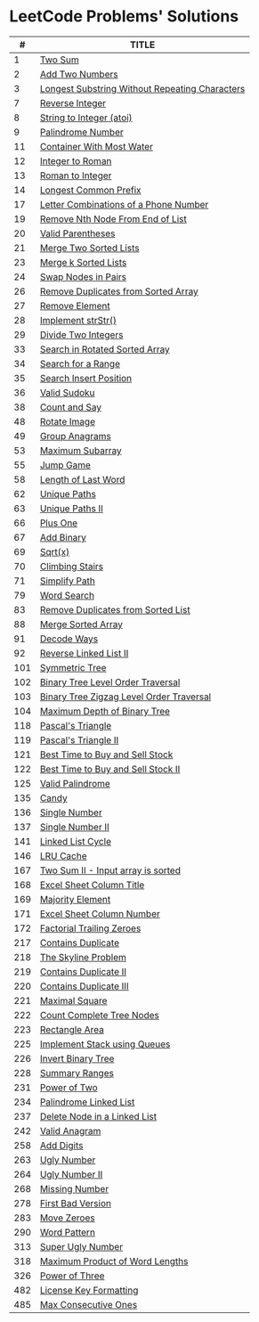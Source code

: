 # LeetCode Problems' Solutions

|#|TITLE|
|---|---|
|1|[Two Sum](https://leetcode.com/problems/two-sum/)|
|2|[Add Two Numbers](https://leetcode.com/problems/add-two-numbers/)|
|3|[Longest Substring Without Repeating Characters](https://leetcode.com/problems/longest-substring-without-repeating-characters/)|
|7|[Reverse Integer](https://leetcode.com/problems/reverse-integer/)|
|8|[String to Integer (atoi)](https://leetcode.com/problems/string-to-integer-atoi/)|
|9|[Palindrome Number](https://leetcode.com/problems/palindrome-number/)|
|11|[Container With Most Water](https://leetcode.com/problems/container-with-most-water/)|
|12|[Integer to Roman](https://leetcode.com/problems/integer-to-roman/)|
|13|[Roman to Integer](https://leetcode.com/problems/roman-to-integer/)|
|14|[Longest Common Prefix](https://leetcode.com/problems/longest-common-prefix/)|
|17|[Letter Combinations of a Phone Number](https://leetcode.com/problems/letter-combinations-of-a-phone-number/)|
|19|[Remove Nth Node From End of List](https://leetcode.com/problems/remove-nth-node-from-end-of-list/)|
|20|[Valid Parentheses](https://leetcode.com/problems/valid-parentheses/)|
|21|[Merge Two Sorted Lists](https://leetcode.com/problems/merge-two-sorted-lists/)|
|23|[Merge k Sorted Lists](https://leetcode.com/problems/merge-k-sorted-lists/)|
|24|[Swap Nodes in Pairs](https://leetcode.com/problems/swap-nodes-in-pairs/)|
|26|[Remove Duplicates from Sorted Array](https://leetcode.com/problems/remove-duplicates-from-sorted-array/)|
|27|[Remove Element](https://leetcode.com/problems/remove-element/)|
|28|[Implement strStr()](https://leetcode.com/problems/implement-strstr/)|
|29|[Divide Two Integers](https://leetcode.com/problems/divide-two-integers/)|
|33|[Search in Rotated Sorted Array](https://leetcode.com/problems/search-in-rotated-sorted-array/)|
|34|[Search for a Range](https://leetcode.com/problems/search-for-a-range/)|
|35|[Search Insert Position](https://leetcode.com/problems/search-insert-position/)|
|36|[Valid Sudoku](https://leetcode.com/problems/valid-sudoku/)|
|38|[Count and Say](https://leetcode.com/problems/count-and-say/)|
|48|[Rotate Image](https://leetcode.com/problems/rotate-image/)|
|49|[Group Anagrams](https://leetcode.com/problems/anagrams/)|
|53|[Maximum Subarray](https://leetcode.com/problems/maximum-subarray/)|
|55|[Jump Game](https://leetcode.com/problems/jump-game/)|
|58|[Length of Last Word](https://leetcode.com/problems/length-of-last-word/)|
|62|[Unique Paths](https://leetcode.com/problems/unique-paths/)|
|63|[Unique Paths II](https://leetcode.com/problems/unique-paths-ii/)|
|66|[Plus One](https://leetcode.com/problems/plus-one/)|
|67|[Add Binary](https://leetcode.com/problems/add-binary/)|
|69|[Sqrt(x)](https://leetcode.com/problems/sqrtx/)|
|70|[Climbing Stairs](https://leetcode.com/problems/climbing-stairs/)|
|71|[Simplify Path](https://leetcode.com/problems/simplify-path/)|
|79|[Word Search](https://leetcode.com/problems/word-search/)|
|83|[Remove Duplicates from Sorted List](https://leetcode.com/problems/remove-duplicates-from-sorted-list/)|
|88|[Merge Sorted Array](https://leetcode.com/problems/merge-sorted-array/)|
|91|[Decode Ways](https://leetcode.com/problems/decode-ways/)|
|92|[Reverse Linked List II](https://leetcode.com/problems/reverse-linked-list-ii/)|
|101|[Symmetric Tree](https://leetcode.com/problems/symmetric-tree/)|
|102|[Binary Tree Level Order Traversal](https://leetcode.com/problems/binary-tree-level-order-traversal/)|
|103|[Binary Tree Zigzag Level Order Traversal](https://leetcode.com/problems/binary-tree-zigzag-level-order-traversal/)|
|104|[Maximum Depth of Binary Tree](https://leetcode.com/problems/maximum-depth-of-binary-tree/)|
|118|[Pascal's Triangle](https://leetcode.com/problems/pascals-triangle/)|
|119|[Pascal's Triangle II](https://leetcode.com/problems/pascals-triangle-ii/)|
|121|[Best Time to Buy and Sell Stock](https://leetcode.com/problems/best-time-to-buy-and-sell-stock/)|
|122|[Best Time to Buy and Sell Stock II](https://leetcode.com/problems/best-time-to-buy-and-sell-stock-ii/)|
|125|[Valid Palindrome](https://leetcode.com/problems/valid-palindrome/)|
|135|[Candy](https://leetcode.com/problems/candy/)|
|136|[Single Number](https://leetcode.com/problems/single-number/)|
|137|[Single Number II](https://leetcode.com/problems/single-number-ii/)|
|141|[Linked List Cycle](https://leetcode.com/problems/linked-list-cycle/)|
|146|[LRU Cache](https://leetcode.com/problems/lru-cache/)|
|167|[Two Sum II - Input array is sorted](https://leetcode.com/problems/two-sum-ii-input-array-is-sorted/)|
|168|[Excel Sheet Column Title](https://leetcode.com/problems/excel-sheet-column-title/)|
|169|[Majority Element](https://leetcode.com/problems/majority-element/)|
|171|[Excel Sheet Column Number](https://leetcode.com/problems/excel-sheet-column-number/)|
|172|[Factorial Trailing Zeroes](https://leetcode.com/problems/factorial-trailing-zeroes/)|
|217|[Contains Duplicate](https://leetcode.com/problems/contains-duplicate/)|
|218|[The Skyline Problem](https://leetcode.com/problems/the-skyline-problem/)|
|219|[Contains Duplicate II](https://leetcode.com/problems/contains-duplicate-ii/)|
|220|[Contains Duplicate III](https://leetcode.com/problems/contains-duplicate-iii/)|
|221|[Maximal Square](https://leetcode.com/problems/maximal-square/)|
|222|[Count Complete Tree Nodes](https://leetcode.com/problems/count-complete-tree-nodes/)|
|223|[Rectangle Area](https://leetcode.com/problems/rectangle-area/)|
|225|[Implement Stack using Queues](https://leetcode.com/problems/implement-stack-using-queues/)|
|226|[Invert Binary Tree](https://leetcode.com/problems/invert-binary-tree/)|
|228|[Summary Ranges](https://leetcode.com/problems/summary-ranges/)|
|231|[Power of Two](https://leetcode.com/problems/power-of-two/)|
|234|[Palindrome Linked List](https://leetcode.com/problems/palindrome-linked-list/)|
|237|[Delete Node in a Linked List](https://leetcode.com/problems/delete-node-in-a-linked-list/)|
|242|[Valid Anagram](https://leetcode.com/problems/valid-anagram/)|
|258|[Add Digits](https://leetcode.com/problems/add-digits/)|
|263|[Ugly Number](https://leetcode.com/problems/ugly-number/)|
|264|[Ugly Number II](https://leetcode.com/problems/ugly-number-ii/)|
|268|[Missing Number](https://leetcode.com/problems/missing-number/)|
|278|[First Bad Version](https://leetcode.com/problems/first-bad-version/)|
|283|[Move Zeroes](https://leetcode.com/problems/move-zeroes/)|
|290|[Word Pattern](https://leetcode.com/problems/word-pattern/)|
|313|[Super Ugly Number](https://leetcode.com/problems/super-ugly-number/)|
|318|[Maximum Product of Word Lengths](https://leetcode.com/problems/maximum-product-of-word-lengths/)|
|326|[Power of Three](https://leetcode.com/problems/power-of-three/)|
|482|[License Key Formatting](https://leetcode.com/problems/license-key-formatting/)|
|485|[Max Consecutive Ones](https://leetcode.com/problems/max-consecutive-ones/)|
